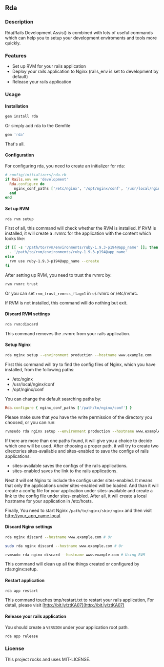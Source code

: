 ## Rda

### Description

Rda(Rails Development Assist) is combined with lots of useful commands which can help you to setup your development enviroments and tools more quickly.

### Features

* Set up RVM for your rails application
* Deploy your rails application to Nginx (rails_env is set to development by default)
* Release your rails application

### Usage

#### Installation

```bash
gem install rda
```

Or simply add rda to the Gemfile

```ruby
gem 'rda'
```

That's all.

#### Configuration

For configuring rda, you need to create an initializer for rda:

```ruby
# config/initializers/rda.rb
if Rails.env == 'development'
  Rda.configure do
    nginx_conf_paths ['/etc/nginx', '/opt/nginx/conf', '/usr/local/nginx/conf']
  end
end
```

#### Set up RVM

```bash
rda rvm setup
```

First of all, this command will check whether the RVM is installed. If RVM is installed, it will create a .rvmrc for the application with the content which looks like:

```bash
if [[ -s '/path/to/rvm/environments/ruby-1.9.3-p194@app_name' ]]; then
  . '/path/to/rvm/environments/ruby-1.9.3-p194@app_name'
else
  rvm use ruby-1.9.3-p194@app_name --create
fi
```

After setting up RVM, you need to trust the rvmrc by:

```bash
rvm rvmrc trust
```

Or you can set `rvm_trust_rvmrcs_flag=1` in ~/.rvmrc or /etc/rvmrc.

If RVM is not installed, this command will do nothing but exit.

#### Discard RVM settings

```bash
rda rvm:discard
```

This command removes the .rvmrc from your rails application.

#### Setup Nginx

```bash
rda nginx setup --environment production --hostname www.example.com
```

First this command will try to find the config files of Nginx, which you have installed, from the following paths:

* /etc/nginx
* /usr/local/nginx/conf
* /opt/nginx/conf

You can change the default searching paths by:

```ruby
Rda.configure { nginx_conf_paths ['/path/to/nginx/conf'] }
```

Please make sure that you have the write permission of the directory you choosed, or you can run:

```bash
rvmsudo rda nginx setup --environment production --hostname www.example.com
```

If there are more than one paths found, it will give you a choice to decide which one will be used. After choosing a proper path, it will try to create two directories sites-available and sites-enabled to save the configs of rails applications.

* sites-available saves the configs of the rails applications.
* sites-enabled saves the link to the rails applications.

Next it will set Nginx to include the configs under sites-enabled. It means that only the applications under sites-enabled will be loaded. And than it will create a config file for your application under sites-available and create a link to the config file under sites-enabled. After all, it will create a local hostname for your application in /etc/hosts.


Finally, You need to start Nginx `/path/to/nginx/sbin/nginx` and then visit http://your_app_name.local.

#### Discard Nginx settings

```bash
rda nginx discard --hostname www.example.com # Or

sudo rda nginx discard --hostname www.example.com # Or

rvmsudo rda nginx discard --hostname www.example.com # Using RVM
```

This command will clean up all the things created or configured by rda:nginx:setup.

#### Restart application

```bash
rda app restart
```

This command touches tmp/restart.txt to restart your rails application, For detail, please visit [http://bit.ly/ztKA07](http://bit.ly/ztKA07)

#### Release your rails application

You should create a `VERSION` under your application root path.

```bash
rda app release
```

### License

This project rocks and uses MIT-LICENSE.
